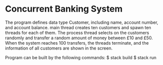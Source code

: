 # Concurrent Banking System
The program defines data type Customer, including name, account number, and account balance. main thread creates ten customers and spawn ten threads for each of them. The process thread selects on the customers randomly and transfer a random amount of money between £10 and £50. When the system reaches 100 transfers, the threads terminate, and the information of all customers are shown in the screen.

Program can be built by the following commands: 
$ stack build 
$ stack run
